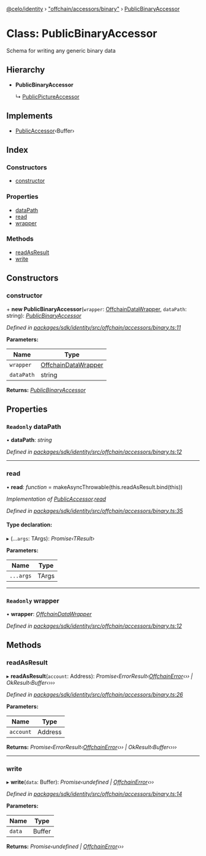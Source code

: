 [@celo/identity](../README.md) › ["offchain/accessors/binary"](../modules/_offchain_accessors_binary_.md) › [PublicBinaryAccessor](_offchain_accessors_binary_.publicbinaryaccessor.md)

# Class: PublicBinaryAccessor

Schema for writing any generic binary data

## Hierarchy

* **PublicBinaryAccessor**

  ↳ [PublicPictureAccessor](_offchain_accessors_pictures_.publicpictureaccessor.md)

## Implements

* [PublicAccessor](../interfaces/_offchain_accessors_interfaces_.publicaccessor.md)‹Buffer›

## Index

### Constructors

* [constructor](_offchain_accessors_binary_.publicbinaryaccessor.md#constructor)

### Properties

* [dataPath](_offchain_accessors_binary_.publicbinaryaccessor.md#readonly-datapath)
* [read](_offchain_accessors_binary_.publicbinaryaccessor.md#read)
* [wrapper](_offchain_accessors_binary_.publicbinaryaccessor.md#readonly-wrapper)

### Methods

* [readAsResult](_offchain_accessors_binary_.publicbinaryaccessor.md#readasresult)
* [write](_offchain_accessors_binary_.publicbinaryaccessor.md#write)

## Constructors

###  constructor

\+ **new PublicBinaryAccessor**(`wrapper`: [OffchainDataWrapper](../interfaces/_offchain_data_wrapper_.offchaindatawrapper.md), `dataPath`: string): *[PublicBinaryAccessor](_offchain_accessors_binary_.publicbinaryaccessor.md)*

*Defined in [packages/sdk/identity/src/offchain/accessors/binary.ts:11](https://github.com/celo-org/celo-monorepo/blob/master/packages/sdk/identity/src/offchain/accessors/binary.ts#L11)*

**Parameters:**

Name | Type |
------ | ------ |
`wrapper` | [OffchainDataWrapper](../interfaces/_offchain_data_wrapper_.offchaindatawrapper.md) |
`dataPath` | string |

**Returns:** *[PublicBinaryAccessor](_offchain_accessors_binary_.publicbinaryaccessor.md)*

## Properties

### `Readonly` dataPath

• **dataPath**: *string*

*Defined in [packages/sdk/identity/src/offchain/accessors/binary.ts:12](https://github.com/celo-org/celo-monorepo/blob/master/packages/sdk/identity/src/offchain/accessors/binary.ts#L12)*

___

###  read

• **read**: *function* = makeAsyncThrowable(this.readAsResult.bind(this))

*Implementation of [PublicAccessor](../interfaces/_offchain_accessors_interfaces_.publicaccessor.md).[read](../interfaces/_offchain_accessors_interfaces_.publicaccessor.md#read)*

*Defined in [packages/sdk/identity/src/offchain/accessors/binary.ts:35](https://github.com/celo-org/celo-monorepo/blob/master/packages/sdk/identity/src/offchain/accessors/binary.ts#L35)*

#### Type declaration:

▸ (...`args`: TArgs): *Promise‹TResult›*

**Parameters:**

Name | Type |
------ | ------ |
`...args` | TArgs |

___

### `Readonly` wrapper

• **wrapper**: *[OffchainDataWrapper](../interfaces/_offchain_data_wrapper_.offchaindatawrapper.md)*

*Defined in [packages/sdk/identity/src/offchain/accessors/binary.ts:12](https://github.com/celo-org/celo-monorepo/blob/master/packages/sdk/identity/src/offchain/accessors/binary.ts#L12)*

## Methods

###  readAsResult

▸ **readAsResult**(`account`: Address): *Promise‹ErrorResult‹[OffchainError](_offchain_accessors_errors_.offchainerror.md)‹›› | OkResult‹Buffer‹›››*

*Defined in [packages/sdk/identity/src/offchain/accessors/binary.ts:26](https://github.com/celo-org/celo-monorepo/blob/master/packages/sdk/identity/src/offchain/accessors/binary.ts#L26)*

**Parameters:**

Name | Type |
------ | ------ |
`account` | Address |

**Returns:** *Promise‹ErrorResult‹[OffchainError](_offchain_accessors_errors_.offchainerror.md)‹›› | OkResult‹Buffer‹›››*

___

###  write

▸ **write**(`data`: Buffer): *Promise‹undefined | [OffchainError](_offchain_accessors_errors_.offchainerror.md)‹››*

*Defined in [packages/sdk/identity/src/offchain/accessors/binary.ts:14](https://github.com/celo-org/celo-monorepo/blob/master/packages/sdk/identity/src/offchain/accessors/binary.ts#L14)*

**Parameters:**

Name | Type |
------ | ------ |
`data` | Buffer |

**Returns:** *Promise‹undefined | [OffchainError](_offchain_accessors_errors_.offchainerror.md)‹››*
